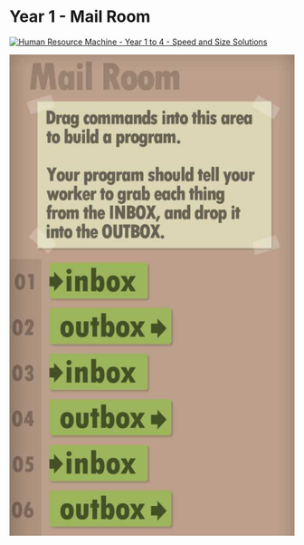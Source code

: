 # Year 1 - Mail Room

[![Human Resource Machine - Year 1 to 4 - Speed and Size Solutions](https://img.youtube.com/vi/bTzmkJ2sjjM/0.jpg)](https://www.youtube.com/watch?v=bTzmkJ2sjjM)

![Solution for speed & size](solution.JPEG "Solution")